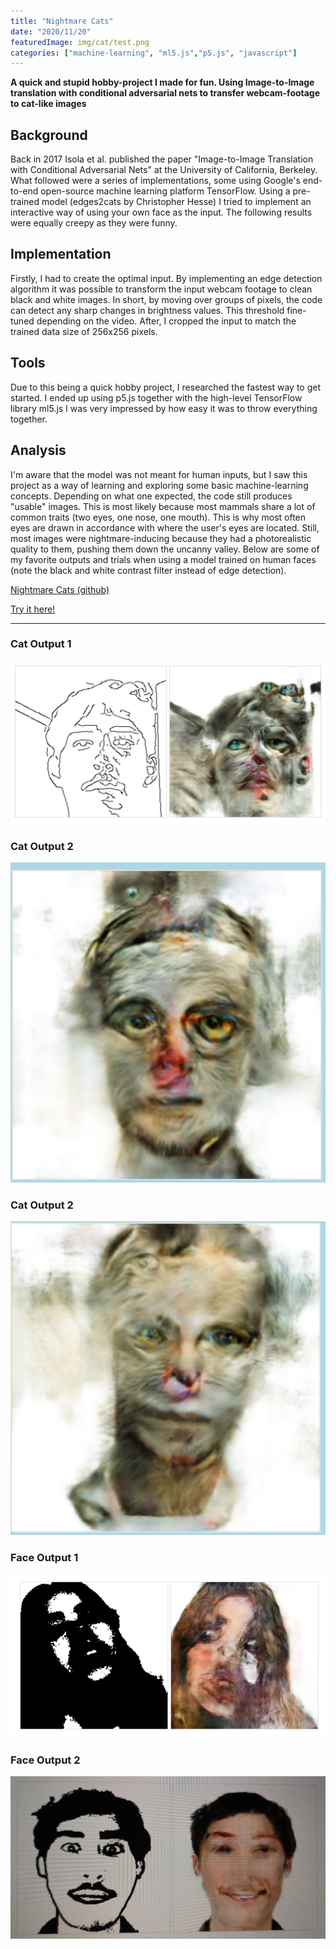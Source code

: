 ```yaml
---
title: "Nightmare Cats"
date: "2020/11/20"
featuredImage: img/cat/test.png
categories: ["machine-learning", "ml5.js","p5.js", "javascript"]
---
```

**A quick and stupid hobby-project I made for fun. Using Image-to-Image translation with conditional adversarial nets to transfer webcam-footage to cat-like images**
## Background
Back in 2017 Isola et al. published the paper "Image-to-Image Translation with Conditional Adversarial Nets" at the University of California, Berkeley. What followed were a series of implementations, some using Google's end-to-end open-source machine learning platform TensorFlow. Using a pre-trained model (edges2cats by Christopher Hesse) I tried to implement an interactive way of using your own face as the input. The following results were equally creepy as they were funny.
 
## Implementation
 
Firstly, I had to create the optimal input. By implementing an edge detection algorithm it was possible to transform the input webcam footage to clean black and white images. In short, by moving over groups of pixels, the code can detect any sharp changes in brightness values. This threshold fine-tuned depending on the video. After, I cropped the input to match the trained data size of 256x256 pixels.
 
## Tools
Due to this being a quick hobby project, I researched the fastest way to get started. I ended up using p5.js together with the high-level TensorFlow library ml5.js I was very impressed by how easy it was to throw everything together.
 
## Analysis
I'm aware that the model was not meant for human inputs, but I saw this project as a way of learning and exploring some basic machine-learning concepts. Depending on what one expected, the code still produces "usable" images. This is most likely because most mammals share a lot of common traits (two eyes, one nose, one mouth). This is why most often eyes are drawn in accordance with where the user's eyes are located. Still, most images were nightmare-inducing because they had a photorealistic quality to them, pushing them down the uncanny valley. Below are some of my favorite outputs and trials when using a model trained on human faces (note the black and white contrast filter instead of edge detection).

[Nightmare Cats (github)](https://github.com/MangoGott/webcam2pix)

[Try it here!](https://mangogott.github.io/NightmareCat/)

***

### Cat Output 1
![](img/cat/test.png)

### Cat Output 2
![](img/cat/cat1.png)

### Cat Output 2
![](img/cat/cat2.png)

### Face Output 1
![Exploration 2](img/cat/face2.png)

### Face Output 2
![Exploration 2](img/cat/face3.png)
